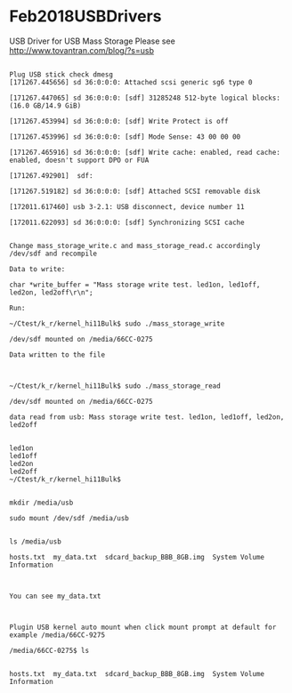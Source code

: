# Feb2018USBDrivers
USB Driver for USB Mass Storage
Please see http://www.tovantran.com/blog/?s=usb
<pre><code>
Plug USB stick check dmesg 
[171267.445656] sd 36:0:0:0: Attached scsi generic sg6 type 0 <br>
[171267.447065] sd 36:0:0:0: [sdf] 31285248 512-byte logical blocks: (16.0 GB/14.9 GiB)<br>
[171267.453994] sd 36:0:0:0: [sdf] Write Protect is off<br>
[171267.453996] sd 36:0:0:0: [sdf] Mode Sense: 43 00 00 00<br>
[171267.465916] sd 36:0:0:0: [sdf] Write cache: enabled, read cache: enabled, doesn't support DPO or FUA<br>
[171267.492901]  sdf:<br>
[171267.519182] sd 36:0:0:0: [sdf] Attached SCSI removable disk<br>
[172011.617460] usb 3-2.1: USB disconnect, device number 11<br>
[172011.622093] sd 36:0:0:0: [sdf] Synchronizing SCSI cache<br>

Change mass_storage_write.c and mass_storage_read.c accordingly /dev/sdf and recompile<br>
Data to write:<br>
char *write_buffer = "Mass storage write test. led1on, led1off, led2on, led2off\r\n";

Run:<br>
~/Ctest/k_r/kernel_hi11Bulk$ sudo ./mass_storage_write<br>
/dev/sdf mounted on /media/66CC-0275<br>
Data written to the file<br>
<br>
~/Ctest/k_r/kernel_hi11Bulk$ sudo ./mass_storage_read<br>
/dev/sdf mounted on /media/66CC-0275<br>
data read from usb: Mass storage write test. led1on, led1off, led2on, led2off<br>

led1on
led1off
led2on
led2off
~/Ctest/k_r/kernel_hi11Bulk$ <br>

mkdir /media/usb<br>
sudo mount /dev/sdf /media/usb<br>

ls /media/usb<br>
hosts.txt  my_data.txt  sdcard_backup_BBB_8GB.img  System Volume Information<br>
<br>
You can see my_data.txt <br>
<br>
Plugin USB kernel auto mount when click mount prompt at default for example /media/66CC-9275 <br>
/media/66CC-0275$ ls<br><br>
hosts.txt  my_data.txt  sdcard_backup_BBB_8GB.img  System Volume Information<br>

</code>


